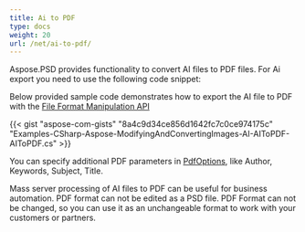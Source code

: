```yaml
---
title: Ai to PDF
type: docs
weight: 20
url: /net/ai-to-pdf/
---
```


Aspose.PSD provides functionality to convert AI files to PDF files. For Ai export you need to use the following code snippet:

Below provided sample code demonstrates how to export the AI file to PDF with the [File Format Manipulation API](/psd/net/manipulate-different-image-file-formats/)

{{< gist "aspose-com-gists" "8a4c9d34ce856d1642fc7c0ce974175c" "Examples-CSharp-Aspose-ModifyingAndConvertingImages-AI-AIToPDF-AIToPDF.cs" >}}



You can specify additional PDF parameters in [PdfOptions](https://apireference.aspose.com/psd/net/aspose.psd.imageoptions/pdfoptions), like Author, Keywords, Subject, Title.

Mass server processing of AI files to PDF can be useful for business automation. PDF format can not be edited as a PSD file. PDF Format can not be changed, so you can use it as an unchangeable format to work with your customers or partners.


